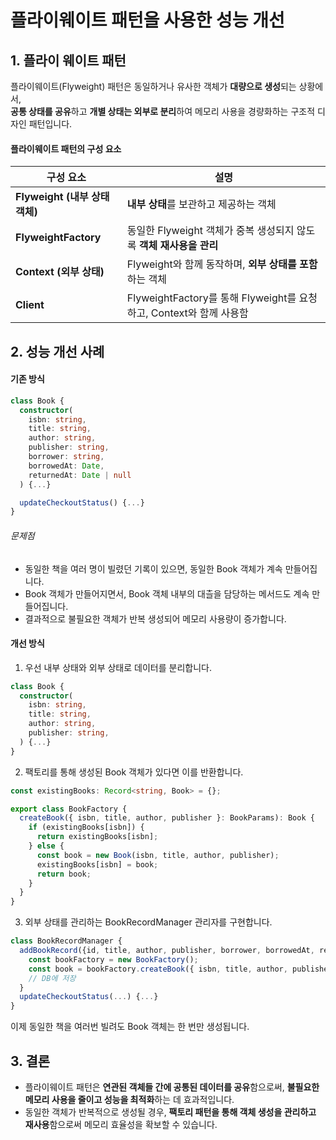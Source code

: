 # 플라이웨이트 패턴을 사용한 성능 개선
## 1. 플라이 웨이트 패턴
플라이웨이트(Flyweight) 패턴은 동일하거나 유사한 객체가 **대량으로 생성**되는 상황에서,  
**공통 상태를 공유**하고 **개별 상태는 외부로 분리**하여 메모리 사용을 경량화하는 구조적 디자인 패턴입니다.

#### 플라이웨이트 패턴의 구성 요소

| 구성 요소                    | 설명                                                    |
| ------------------------ | ----------------------------------------------------- |
| **Flyweight (내부 상태 객체)** | **내부 상태**를 보관하고 제공하는 객체                               |
| **FlyweightFactory**     | 동일한 Flyweight 객체가 중복 생성되지 않도록 **객체 재사용을 관리**          |
| **Context (외부 상태)**      | Flyweight와 함께 동작하며, **외부 상태를 포함**하는 객체                |
| **Client**               | FlyweightFactory를 통해 Flyweight를 요청하고, Context와 함께 사용함 |

## 2. 성능 개선 사례
#### 기존 방식
```ts
class Book {
  constructor(
    isbn: string,
    title: string,
    author: string,
    publisher: string,
    borrower: string,
    borrowedAt: Date,
    returnedAt: Date | null
  ) {...}

  updateCheckoutStatus() {...}
}

```
###### 문제점
- 동일한 책을 여러 명이 빌렸던 기록이 있으면, 동일한 Book 객체가 계속 만들어집니다.
- Book 객체가 만들어지면서, Book 객체 내부의 대츨을 담당하는 메서드도 계속 만들어집니다.
- 결과적으로 불필요한 객체가 반복 생성되어 메모리 사용량이 증가합니다.

#### 개선 방식
1. 우선 내부 상태와 외부 상태로 데이터를 분리합니다.
```ts
class Book {
  constructor(
    isbn: string,
    title: string,
    author: string,
    publisher: string,
  ) {...}
}
```

2. 팩토리를 통해 생성된 Book 객체가 있다면 이를 반환합니다.
``` ts
const existingBooks: Record<string, Book> = {};

export class BookFactory {
  createBook({ isbn, title, author, publisher }: BookParams): Book {
    if (existingBooks[isbn]) {
      return existingBooks[isbn];
    } else {
      const book = new Book(isbn, title, author, publisher);
      existingBooks[isbn] = book;
      return book;
    }
  }
}
```
3. 외부 상태를 관리하는 BookRecordManager 관리자를 구현합니다.
```ts
class BookRecordManager {
  addBookRecord({id, title, author, publisher, borrower, borrowedAt, returnedAt}: BookRecordParams) {
    const bookFactory = new BookFactory();
    const book = bookFactory.createBook({ isbn, title, author, publisher });
    // DB에 저장
  }
  updateCheckoutStatus(...) {...}
}
```
이제 동일한 책을 여러번 빌려도 Book 객체는 한 번만 생성됩니다.
## 3. 결론
- 플라이웨이트 패턴은 **연관된 객체들 간에 공통된 데이터를 공유**함으로써,  **불필요한 메모리 사용을 줄이고 성능을 최적화**하는 데 효과적입니다.
- 동일한 객체가 반복적으로 생성될 경우,  **팩토리 패턴을 통해 객체 생성을 관리하고 재사용**함으로써  메모리 효율성을 확보할 수 있습니다.